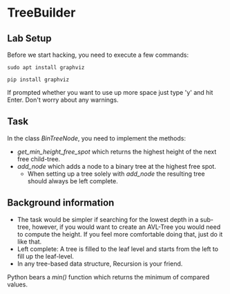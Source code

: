 # TreeBuilder
## Lab Setup

Before we start hacking, you need to execute a few commands:

```
sudo apt install graphviz

pip install graphviz
```

If prompted whether you want to use up more space just type 'y' and hit Enter. Don't worry about any warnings.

## Task
In the class _BinTreeNode_, you need to implement the methods:
* _get\_min\_height\_free\_spot_ which returns the highest height of the next free child-tree.
* _add\_node_ which adds a node to a binary tree at the highest free spot.
    * When setting up a tree solely with _add\_node_ the resulting tree should always be left complete.

## Background information
* The task would be simpler if searching for the lowest depth in a sub-tree, however, if you would want to create an AVL-Tree you would need to compute the height. If you feel more comfortable doing that, just do it like that.
* Left complete: A tree is filled to the leaf level and starts from the left to fill up the leaf-level.
* In any tree-based data structure, Recursion is your friend.

Python bears a _min()_ function which returns the minimum of compared values.


